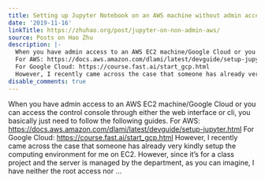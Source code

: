 ```yaml
---
title: Setting up Jupyter Notebook on an AWS machine without admin access
date: '2019-11-16'
linkTitle: https://zhuhao.org/post/jupyter-on-non-admin-aws/
source: Posts on Hao Zhu
description: |-
  When you have admin access to an AWS EC2 machine/Google Cloud or you can access the control console through either the web interface or cli, you basically just need to follow the following guides.
  For AWS: https://docs.aws.amazon.com/dlami/latest/devguide/setup-jupyter.html
  For Google Cloud: https://course.fast.ai/start_gcp.html
  However, I recently came across the case that someone has already very kindly setup the computing environment for me on EC2. However, since it&rsquo;s for a class project and the server is managed by the department, as you can imagine, I have neither the root access nor  ...
disable_comments: true
---
```

When you have admin access to an AWS EC2 machine/Google Cloud or you can access the control console through either the web interface or cli, you basically just need to follow the following guides.
For AWS: https://docs.aws.amazon.com/dlami/latest/devguide/setup-jupyter.html
For Google Cloud: https://course.fast.ai/start_gcp.html
However, I recently came across the case that someone has already very kindly setup the computing environment for me on EC2. However, since it&rsquo;s for a class project and the server is managed by the department, as you can imagine, I have neither the root access nor  ...